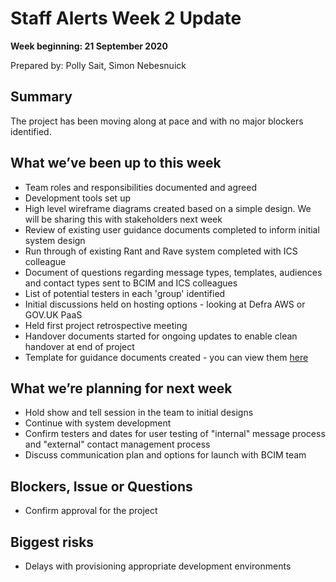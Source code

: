 # Staff Alerts Week 2 Update
**Week beginning: 21 September 2020** 

Prepared by: Polly Sait, Simon Nebesnuick

## Summary

The project has been moving along at pace and with no major blockers identified.

## What we’ve been up to​ this week​

* Team roles and responsibilities documented and agreed
* Development tools set up
* High level wireframe diagrams created based on a simple design. We will be sharing this with stakeholders next week
* Review of existing user guidance documents completed to inform initial system design
* Run through of existing Rant and Rave system completed with ICS colleague
* Document of questions regarding message types, templates, audiences and contact types sent to BCIM and ICS colleagues
* List of potential testers in each 'group' identified 
* Initial discussions held on hosting options - looking at Defra AWS or GOV.UK PaaS
* Held first project retrospective meeting
* Handover documents started for ongoing updates to enable clean handover at end of project
* Template for guidance documents created - you can view them [here](https://staff-alerts-guidance.london.cloudapps.digital/)

## What we’re planning for ​next week

* Hold show and tell session in the team to initial designs
* Continue with system development
* Confirm testers and dates for user testing of "internal" message process and "external" contact management process
* Discuss communication plan and options for launch with BCIM team 

## Blockers, Issue or Questions

* Confirm approval for the project 

## Biggest risks

* Delays with provisioning appropriate development environments
